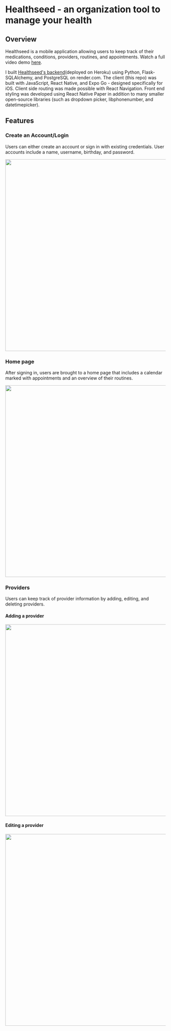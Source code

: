 # Healthseed - an organization tool to manage your health

## Overview

Healthseed is a mobile application allowing users to keep track of their medications, conditions, providers, routines, and appointments. Watch a full video demo [here](https://www.youtube.com/watch?v=EQW91BKPom0).

I built [Healthseed's backend](https://github.com/khamerling-potts/healthseed-flask-backend)(deployed on Heroku) using Python, Flask-SQLAlchemy, and PostgreSQL on render.com. The client (this repo) was built with JavaScript, React Native, and Expo Go - designed specifically for iOS. Client side routing was made possible with React Navigation. Front end styling was developed using React Native Paper in addition to many smaller open-source libraries (such as dropdown picker, libphonenumber, and datetimepicker).

## Features

### Create an Account/Login

Users can either create an account or sign in with existing credentials. User accounts include a name, username, birthday, and password.

<img src='https://github.com/khamerling-potts/healthseed-client/blob/main/assets/gifs/login.GIF?raw=true' style='height: 600px'/>

### Home page

After signing in, users are brought to a home page that includes a calendar marked with appointments and an overview of their routines.

<img src='https://github.com/khamerling-potts/healthseed-client/blob/main/assets/gifs/home.GIF?raw=true' style='height: 600px'/>

### Providers

Users can keep track of provider information by adding, editing, and deleting providers.

#### Adding a provider

<img src='https://github.com/khamerling-potts/healthseed-client/blob/main/assets/gifs/providers1.GIF?raw=true' style='height: 600px'/>

#### Editing a provider

<img src='https://github.com/khamerling-potts/healthseed-client/blob/main/assets/gifs/providers2.GIF?raw=true' style='height: 600px'/>
